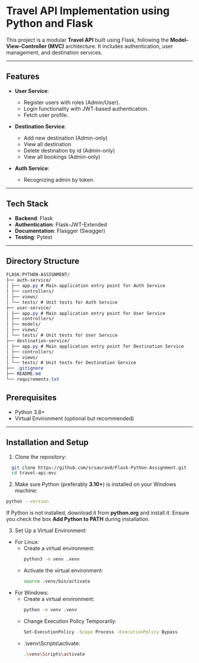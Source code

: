 # Travel API Implementation using Python and Flask

This project is a modular **Travel API** built using Flask, following the **Model-View-Controller (MVC)** architecture. It includes authentication, user management, and destination services.

---

## Features

- **User Service**:
  - Register users with roles (Admin/User).
  - Login functionality with JWT-based authentication.
  - Fetch user profile.

- **Destination Service**:
  - Add new destination (Admin-only)
  - View all destination
  - Delete destination by id (Admin-only)
  - View all bookings (Admin-only)

- **Auth Service**:
  - Recognizing admin by token.

---

## Tech Stack

- **Backend**: Flask
- **Authentication**: Flask-JWT-Extended
- **Documentation**: Flasgger (Swagger)
- **Testing**: Pytest

---

## Directory Structure

``` CSS
FLASK-PYTHON-ASSIGNMENT/ 
├── auth-service/ 
│ ├── app.py # Main application entry point for Auth Service 
│ ├── controllers/ 
│ ├── views/ 
│ └── tests/ # Unit tests for Auth Service 
├── user-service/ 
│ ├── app.py # Main application entry point for User Service 
│ ├── controllers/ 
│ ├── models/ 
│ ├── views/ 
│ └── tests/ # Unit tests for User Service 
├── destination-service/ 
│ ├── app.py # Main application entry point for Destination Service 
│ ├── controllers/ 
│ ├── views/ 
│ └── tests/ # Unit tests for Destination Service 
├── .gitignore 
├── README.md 
└── requirements.txt
```

## Prerequisites

- Python 3.8+
- Virtual Environment (optional but recommended)

---

## Installation and Setup

1. Clone the repository:
  ```bash
    git clone https://github.com/srsaurav0/Flask-Python-Assignment.git
    cd travel-api-mvc
  ```

2. Make sure Python (preferably **3.10+**) is installed on your Windows machine:
  ```bash
  python --version
  ```
  If Python is not installed, download it from **python.org** and install it. Ensure you check the box **Add Python to PATH** during installation.

3. Set Up a Virtual Environment:
- For Linux:
  - Create a virtual environment:
    ```bash
    python3 -m venv .venv
    ```
  - Activate the virtual environment:
    ```bash
    source .venv/bin/activate
    ```
- For Windows:
  - Create a virtual environment:
    ```bash
    python -m venv .venv
    ```
  - Change Execution Policy Temporarily:
    ```bash
    Set-ExecutionPolicy -Scope Process -ExecutionPolicy Bypass
    ```
  - .\venv\Scripts\activate:
    ```bash
    .\venv\Scripts\activate
    ```
